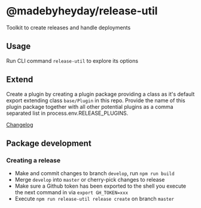 # @madebyheyday/release-util

Toolkit to create releases and handle deployments

## Usage

Run CLI command `release-util` to explore its options

## Extend

Create a plugin by creating a plugin package providing a class as it's default export extending class `base/Plugin` in this repo. Provide the name of this plugin package together with all other potential plugins as a comma separated list in process.env.RELEASE_PLUGINS.

[Changelog](./CHANGELOG.md)

## Package development

### Creating a release
- Make and commit changes to branch `develop`, run `npm run build`
- Merge `develop` into `master` or cherry-pick changes to release
- Make sure a Github token has been exported to the shell you execute the next command in via `export GH_TOKEN=xxx`
- Execute `npm run release-util release create` on branch `master`